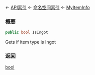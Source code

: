 ← [API索引](Api-Index) ← [命名空间索引](Namespace-Index) ← [MyItemInfo](VRage.Game.ModAPI.Ingame.MyItemInfo)

### 概要

```csharp
public bool IsIngot
```

Gets if item type is Ingot

### 返回

[bool](https://docs.microsoft.com/en-us/dotnet/api/System.Boolean?view=netframework-4.6)

